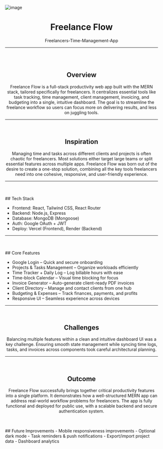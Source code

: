 ![image](https://github.com/user-attachments/assets/052b16bb-45eb-4912-93c7-9ea03a722eac)

<h1 align="center">Freelance Flow</h1>
<p align="center">Freelancers-Time-Management-App</p>

---

<br>
<br>
<h2 align="center">Overview</h2>
<p align="center">Freelance Flow is a full-stack productivity web app built with the MERN stack, tailored specifically for freelancers. It centralizes essential tools like task tracking, time management, client management, invoicing, and budgeting into a single, intuitive dashboard. The goal is to streamline the freelance workflow so users can focus more on delivering results, and less on juggling tools.</p>

---

<br>
<h2 align="center">Inspiration</h2>
<p align="center">Managing time and tasks across different clients and projects is often chaotic for freelancers. Most solutions either target large teams or split essential features across multiple apps. Freelance Flow was born out of the desire to create a one-stop solution, combining all the key tools freelancers need into one cohesive, responsive, and user-friendly experience.</p>

---
<br>
<br>
## Tech Stack

- Frontend: React, Tailwind CSS, React Router
- Backend: Node.js, Express
- Database: MongoDB (Mongoose)
- Auth: Google OAuth + JWT
- Deploy: Vercel (Frontend), Render (Backend)

---
<br>
<br>
## Core Features

- Google Login – Quick and secure onboarding
- Projects & Tasks Management – Organize workloads efficiently
- Time Tracker + Daily Log – Log billable hours with ease
- Time-block Calendar – Visual time blocking for focus
- Invoice Generator – Auto-generate client-ready PDF invoices
- Client Directory – Manage and contact clients from one hub
- Budgeting & Expenses – Track finances, payments, and profits
- Responsive UI – Seamless experience across devices

---
<br>
<h2 align="center">Challenges</h2>
<p align="center">Balancing multiple features within a clean and intuitive dashboard UI was a key challenge. Ensuring smooth state management while syncing time logs, tasks, and invoices across components took careful architectural planning.</p>

---
<br>
<h2 align="center">Outcome</h2>
<p align="center">Freelance Flow successfully brings together critical productivity features into a single platform. It demonstrates how a well-structured MERN app can address real-world workflow problems for freelancers. The app is fully functional and deployed for public use, with a scalable backend and secure authentication system.</p>

<br>
<br>
## Future Improvements
- Mobile responsiveness improvements
- Optional dark mode
- Task reminders & push notifications
- Export/import project data
- Dashboard analytics

  
